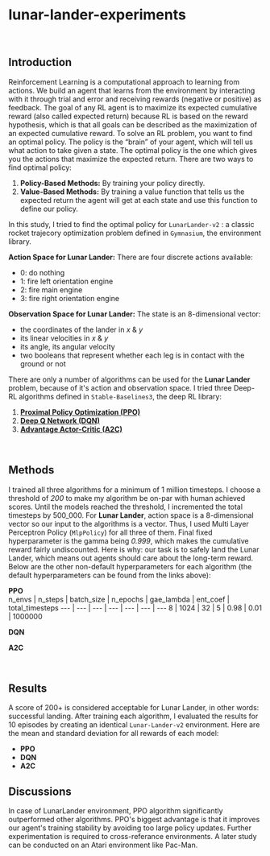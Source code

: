 # lunar-lander-experiments

<br/>

## Introduction
Reinforcement Learning is a computational approach to learning from actions. We build an agent that learns from the environment by interacting with it through trial and error and receiving rewards (negative or positive) as feedback. The goal of any RL agent is to maximize its expected cumulative reward (also called expected return) because RL is based on the reward hypothesis, which is that all goals can be described as the maximization of an expected cumulative reward. To solve an RL problem, you want to find an optimal policy. The policy is the “brain” of your agent, which will tell us what action to take given a state. The optimal policy is the one which gives you the actions that maximize the expected return. There are two ways to find optimal policy:
1) **Policy-Based Methods:** By training your policy directly.
2) **Value-Based Methods:** By training a value function that tells us the expected return the agent will get at each state and use this function to define our policy. 

In this study, I tried to find the optimal policy for `LunarLander-v2` : a classic rocket trajecory optimization problem defined in `Gymnasium`, the environment library. 
<br/>

**Action Space for Lunar Lander:** There are four discrete actions available:
- 0: do nothing
- 1: fire left orientation engine
- 2: fire main engine
- 3: fire right orientation engine

**Observation Space for Lunar Lander:** The state is an 8-dimensional vector: 
- the coordinates of the lander in *x* & *y*
- its linear velocities in *x* & *y*
- its angle, its angular velocity
- two booleans that represent whether each leg is in contact with the ground or not

There are only a number of algorithms can be used for the **Lunar Lander** problem, because of it's action and observation space. I tried three Deep-RL algorithms defined in `Stable-Baselines3`, the deep RL library:
1) **[Proximal Policy Optimization (PPO)](https://stable-baselines3.readthedocs.io/en/master/modules/ppo.html)**
2) **[Deep Q Network (DQN)](https://stable-baselines3.readthedocs.io/en/master/modules/dqn.html#)**
3) **[Advantage Actor-Critic (A2C)](https://stable-baselines3.readthedocs.io/en/master/modules/a2c.html)**

<br/>

## Methods
I trained all three algorithms for a minimum of 1 million timesteps. I choose a threshold of *200* to make my algorithm be on-par with human achieved scores. Until the models reached the threshold, I incremented the total timesteps by 500_000.
For **Lunar Lander**, action space is a 8-dimensional vector so our input to the algorithms is a vector. Thus, I used Multi Layer Perceptron Policy (`MlpPolicy`) for all three of them. Final fixed hyperparameter is the gamma being *0.999*, which makes the cumulative reward fairly undiscounted. Here is why: our task is to safely land the Lunar Lander, which means out agents should care about the long-term reward. Below are the other non-default hyperparameters for each algorithm (the default hyperparameters can be found from the links above): 

**PPO** <br/>
n_envs | n_steps | batch_size | n_epochs | gae_lambda | ent_coef | total_timesteps
--- | --- | --- | --- | --- | --- | --- 
8 | 1024 | 32 | 5 | 0.98 | 0.01 | 1000000

**DQN** <br/>

**A2C**

<br/>

## Results
A score of 200+ is considered acceptable for Lunar Lander, in other words: successful landing. After training each algorithm, I evaluated the results for 10 episodes by creating an identical `Lunar-Lander-v2` environment. Here are the mean and standard deviation for all rewards of each model:
- **PPO**
- **DQN**
- **A2C**

## Discussions
In case of LunarLander environment, PPO algorithm significantly outperformed other algorithms. PPO's biggest advantage is that it improves our agent's training stability by avoiding too large policy updates. Further experimentation is required to cross-referance environments. A later study can be conducted on an Atari environment like Pac-Man.
